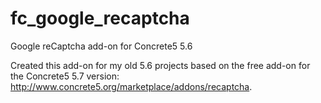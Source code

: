 # fc_google_recaptcha
Google reCaptcha add-on for Concrete5 5.6

Created this add-on for my old 5.6 projects based on the free add-on for the Concrete5 5.7 version: http://www.concrete5.org/marketplace/addons/recaptcha.
